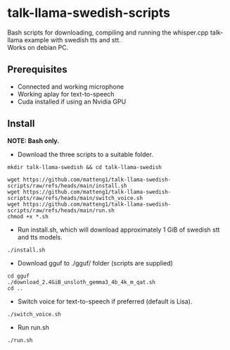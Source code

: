 # talk-llama-swedish-scripts
Bash scripts for downloading, compiling and running the whisper.cpp talk-llama example with swedish tts and stt. <br />
Works on debian PC.
## Prerequisites
* Connected and working microphone
* Working aplay for text-to-speech
* Cuda installed if using an Nvidia GPU
## Install
**NOTE: Bash only.**
* Download the three scripts to a suitable folder.
```shell
mkdir talk-llama-swedish && cd talk-llama-swedish

wget https://github.com/matteng1/talk-llama-swedish-scripts/raw/refs/heads/main/install.sh
wget https://github.com/matteng1/talk-llama-swedish-scripts/raw/refs/heads/main/switch_voice.sh
wget https://github.com/matteng1/talk-llama-swedish-scripts/raw/refs/heads/main/run.sh
chmod +x *.sh
```
* Run install.sh, which will download approximately 1 GiB of swedish stt and tts models.
```shell
./install.sh
```
* Download gguf to ./gguf/ folder (scripts are supplied)
```shell
cd gguf
./download_2.4GiB_unsloth_gemma3_4b_4k_m_qat.sh
cd ..
```
* Switch voice for text-to-speech if preferred (default is Lisa).
```shell
./switch_voice.sh
```

* Run run.sh
```shell
./run.sh
```
